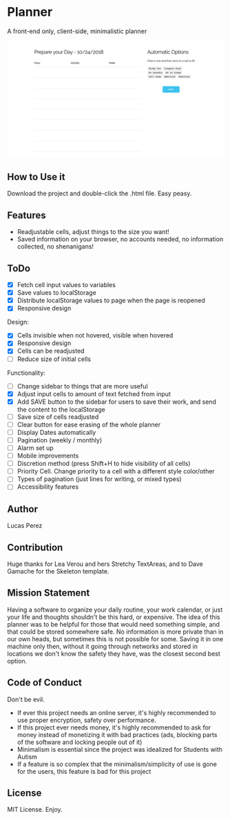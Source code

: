 # Planner
A front-end only, client-side, minimalistic planner

![A minimalistic planner](https://github.com/donatelucas/planner/blob/master/FirstScreenshot.png)

## How to Use it
Download the project and double-click the .html file. Easy peasy.

## Features

- Readjustable cells, adjust things to the size you want!
- Saved information on your browser, no accounts needed, no information collected, no shenanigans!

## ToDo

- [x] Fetch cell input values to variables
- [x] Save values to localStorage
- [x] Distribute localStorage values to page when the page is reopened
- [x] Responsive design

Design:
- [x] Cells invisible when not hovered, visible when hovered
- [x] Responsive design
- [x] Cells can be readjusted
- [ ] Reduce size of initial cells

Functionality:
- [ ] Change sidebar to things that are more useful
- [x] Adjust input cells to amount of text fetched from input
- [x] Add SAVE button to the sidebar for users to save their work, and send
the content to the localStorage
- [ ] Save size of cells readjusted
- [ ] Clear button for ease erasing of the whole planner
- [ ] Display Dates automatically
- [ ] Pagination (weekly / monthly)
- [ ] Alarm set up
- [ ] Mobile improvements
- [ ] Discretion method (press Shift+H to hide visibility of all cells)
- [ ] Priority Cell. Change priority to a cell with a different style color/other
- [ ] Types of pagination (just lines for writing, or mixed types)
- [ ] Accessibility features

## Author
Lucas Perez

## Contribution
Huge thanks for Lea Verou and hers Stretchy TextAreas, and to Dave Gamache for the Skeleton template.

## Mission Statement
Having a software to organize your daily routine, your work calendar, or just your life and thoughts shouldn't be this hard, or expensive. The idea of this planner was to be helpful for those that would need something simple, and that could be stored somewhere safe. No information is more private than in our own heads, but sometimes this is not possible for some. Saving it in one machine only then, without it going through networks and stored in locations we don't know the safety they have, was the closest second best option.

## Code of Conduct
Don't be evil.
- If ever this project needs an online server, it's highly recommended to use proper encryption, safety over performance.
- If this project ever needs money, it's highly recommended to ask for money instead of monetizing it with bad practices (ads, blocking parts of the software and locking people out of it)
- Minimalism is essential since the project was idealized for Students with Autism
- If a feature is so complex that the minimalism/simplicity of use is gone for the users, this feature is bad for this project

## License
MIT License. Enjoy.
